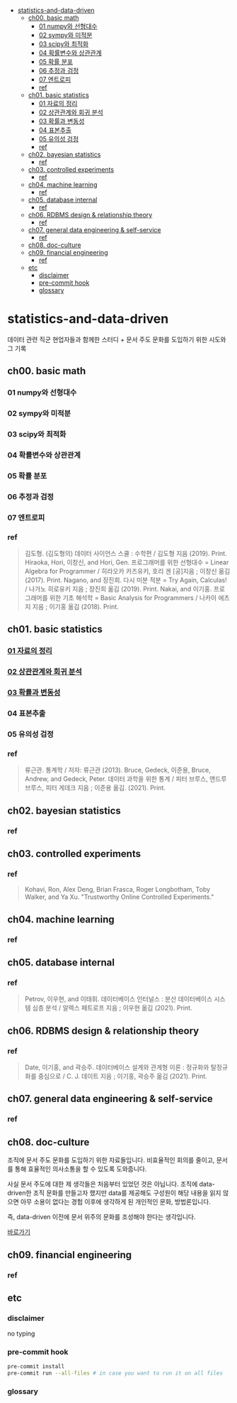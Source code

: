 <!-- @import "[TOC]" {cmd="toc" depthFrom=1 depthTo=6 orderedList=false} -->

<!-- code_chunk_output -->

- [statistics-and-data-driven](#statistics-and-data-driven)
  - [ch00. basic math](#ch00-basic-math)
    - [01 numpy와 선형대수](#01-numpy와-선형대수)
    - [02 sympy와 미적분](#02-sympy와-미적분)
    - [03 scipy와 최적화](#03-scipy와-최적화)
    - [04 확률변수와 상관관계](#04-확률변수와-상관관계)
    - [05 확률 분포](#05-확률-분포)
    - [06 추정과 검정](#06-추정과-검정)
    - [07 엔트로피](#07-엔트로피)
    - [ref](#ref)
  - [ch01. basic statistics](#ch01-basic-statistics)
    - [01 자료의 정리](#01-자료의-정리)
    - [02 상관관계와 회귀 분석](#02-상관관계와-회귀-분석)
    - [03 확률과 변동성](#03-확률과-변동성)
    - [04 표본추출](#04-표본추출)
    - [05 유의성 검정](#05-유의성-검정)
    - [ref](#ref-1)
  - [ch02. bayesian statistics](#ch02-bayesian-statistics)
    - [ref](#ref-2)
  - [ch03. controlled experiments](#ch03-controlled-experiments)
    - [ref](#ref-3)
  - [ch04. machine learning](#ch04-machine-learning)
    - [ref](#ref-4)
  - [ch05. database internal](#ch05-database-internal)
    - [ref](#ref-5)
  - [ch06. RDBMS design \& relationship theory](#ch06-rdbms-design--relationship-theory)
    - [ref](#ref-6)
  - [ch07. general data engineering \& self-service](#ch07-general-data-engineering--self-service)
    - [ref](#ref-7)
  - [ch08. doc-culture](#ch08-doc-culture)
  - [ch09. financial engineering](#ch09-financial-engineering)
    - [ref](#ref-8)
  - [etc](#etc)
    - [disclaimer](#disclaimer)
    - [pre-commit hook](#pre-commit-hook)
    - [glossary](#glossary)

<!-- /code_chunk_output -->

# statistics-and-data-driven

데이터 관련 직군 현업자들과 함께한 스터디 + 문서 주도 문화를 도입하기 위한 시도와 그 기록

## ch00. basic math

### 01 numpy와 선형대수

### 02 sympy와 미적분

### 03 scipy와 최적화

### 04 확률변수와 상관관계

### 05 확률 분포

### 06 추정과 검정

### 07 엔트로피

### ref

> 김도형. (김도형의) 데이터 사이언스 스쿨 : 수학편 / 김도형 지음 (2019). Print.
> Hiraoka, Hori, 이창신, and Hori, Gen. 프로그래머를 위한 선형대수 = Linear Algebra for Programmer / 히라오카 카즈유키, 호리 겐 [공]지음 ; 이창신 옮김 (2017). Print.
> Nagano, and 장진희. 다시 미분 적분 = Try Again, Calculas! / 나가노 히로유키 지음 ; 장진희 옮김 (2019). Print.
> Nakai, and 이기홍. 프로그래머를 위한 기초 해석학 = Basic Analysis for Programmers / 나카이 에츠지 지음 ; 이기홍 옮김 (2018). Print.

## ch01. basic statistics

### [01 자료의 정리](./ch01-basic-statistics/01_자료의_정리/README.md)

### [02 상관관계와 회귀 분석](./ch01-basic-statistics/02_상관관계와_회귀분석/README.md)

### [03 확률과 변동성](./ch01-basic-statistics/03_확률과_변동성/README.md)

### 04 표본추출

### 05 유의성 검정

### ref

> 류근관. 통계학 / 저자: 류근관 (2013).
> Bruce, Gedeck, 이준용, Bruce, Andrew, and Gedeck, Peter. 데이터 과학을 위한 통계 / 피터 브루스, 앤드루 브루스, 피터 게데크 지음 ; 이준용 옮김. (2021). Print.

## ch02. bayesian statistics

### ref

## ch03. controlled experiments

### ref

> Kohavi, Ron, Alex Deng, Brian Frasca, Roger Longbotham, Toby Walker, and Ya Xu. "Trustworthy Online Controlled Experiments."

## ch04. machine learning

### ref

## ch05. database internal

### ref

> Petrov, 이우현, and 이태휘. 데이터베이스 인터널스 : 분산 데이터베이스 시스템 심층 분석 / 알렉스 페트로프 지음 ; 이우현 옮김 (2021). Print.

## ch06. RDBMS design & relationship theory

### ref

> Date, 이기홍, and 곽승주. 데이터베이스 설계와 관계형 이론 : 정규화와 탈정규화를 중심으로 / C. J. 데이트 지음 ; 이기홍, 곽승주 옮김 (2021). Print.

## ch07. general data engineering & self-service

### ref

## ch08. doc-culture

조직에 문서 주도 문화를 도입하기 위한 자료들입니다.
비효율적인 회의를 줄이고, 문서를 통해 효율적인 의사소통을 할 수 있도록 도와줍니다.

사실 문서 주도에 대한 제 생각들은 처음부터 있었던 것은 아닙니다.
조직에 data-driven한 조직 문화를 만들고자 했지만 data를 제공해도 구성원이 해당 내용을 읽지 않으면 아무 소용이 없다는 경험 이후에 생각하게 된 개인적인 문화, 방법론입니다.

즉, data-driven 이전에 문서 위주의 문화를 조성해야 한다는 생각입니다.

[바로가기](./ch06-doc-culture/README.md)

## ch09. financial engineering

### ref

## etc

### disclaimer

no typing

### pre-commit hook

```bash
pre-commit install
pre-commit run --all-files # in case you want to run it on all files
```

### glossary
